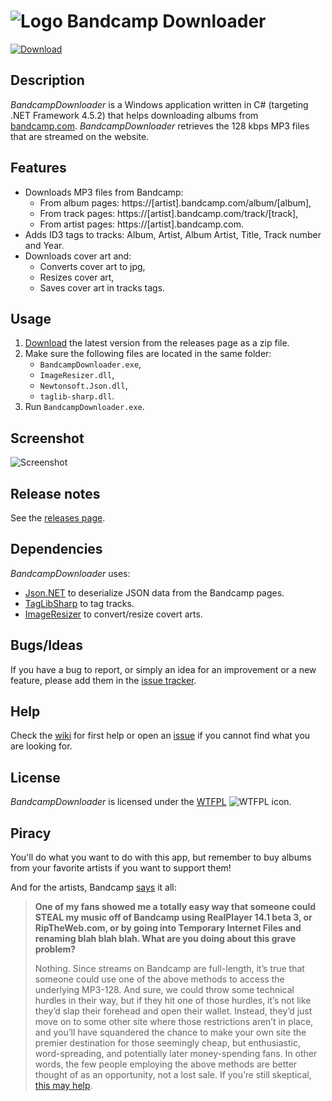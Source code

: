 ![Logo](https://i.imgur.com/S6AZHOg.png) Bandcamp Downloader
===========================================================

[![Download](https://i.imgur.com/UjPs7Sr.png)](https://github.com/Otiel/BandcampDownloader/releases/latest)

Description
-----------

_BandcampDownloader_ is a Windows application written in C# (targeting .NET Framework 4.5.2) that helps downloading albums from [bandcamp.com](https://bandcamp.com). _BandcampDownloader_ retrieves the 128 kbps MP3 files that are streamed on the website.

Features
--------

* Downloads MP3 files from Bandcamp:
  * From album pages: https://[artist].bandcamp.com/album/[album],
  * From track pages: https://[artist].bandcamp.com/track/[track],
  * From artist pages: https://[artist].bandcamp.com.
* Adds ID3 tags to tracks: Album, Artist, Album Artist, Title, Track number and Year.
* Downloads cover art and:
  * Converts cover art to jpg,
  * Resizes cover art,
  * Saves cover art in tracks tags.

Usage
-----

1. [Download](https://github.com/Otiel/BandcampDownloader/releases/latest) the latest version from the releases page as a zip file.
2. Make sure the following files are located in the same folder:
    * `BandcampDownloader.exe`,
    * `ImageResizer.dll`,
    * `Newtonsoft.Json.dll`,
    * `taglib-sharp.dll`.
3. Run `BandcampDownloader.exe`.

Screenshot
----------

![Screenshot](https://i.imgur.com/qdgsTZg.png)

Release notes
-------------

See the [releases page](https://github.com/Otiel/BandcampDownloader/releases).

Dependencies
------------

_BandcampDownloader_ uses:
* [Json.NET](https://www.newtonsoft.com/json) to deserialize JSON data from the Bandcamp pages.
* [TagLibSharp](https://github.com/mono/taglib-sharp) to tag tracks.
* [ImageResizer](https://imageresizing.net/) to convert/resize covert arts.

Bugs/Ideas
----------

If you have a bug to report, or simply an idea for an improvement or a new feature, please add them in the [issue tracker](https://github.com/Otiel/BandcampDownloader/issues).

Help
----

Check the [wiki](https://github.com/Otiel/BandcampDownloader/wiki) for first help or open an [issue](https://github.com/Otiel/BandcampDownloader/issues) if you cannot find what you are looking for.

License
-------

_BandcampDownloader_ is licensed under the [WTFPL](http://www.wtfpl.net/) ![WTFPL icon](https://i.imgur.com/AsWaQQl.png).

Piracy
------

You'll do what you want to do with this app, but remember to buy albums from your favorite artists if you want to support them!

And for the artists, Bandcamp [says](https://get.bandcamp.help/hc/en-us/articles/360007902173-I-heard-you-can-steal-music-on-Bandcamp-What-are-you-doing-about-this-) it all:
> **One of my fans showed me a totally easy way that someone could STEAL my music off of Bandcamp using RealPlayer 14.1 beta 3, or RipTheWeb.com, or by going into Temporary Internet Files and renaming blah blah blah. What are you doing about this grave problem?**
>
> Nothing. Since streams on Bandcamp are full-length, it’s true that someone could use one of the above methods to access the underlying MP3-128. And sure, we could throw some technical hurdles in their way, but if they hit one of those hurdles, it’s not like they’d slap their forehead and open their wallet. Instead, they’d just move on to some other site where those restrictions aren’t in place, and you’ll have squandered the chance to make your own site the premier destination for those seemingly cheap, but enthusiastic, word-spreading, and potentially later money-spending fans. In other words, the few people employing the above methods are better thought of as an opportunity, not a lost sale. If you’re still skeptical, [this may help](https://newmusicstrategies.com/but-if-they-steal-it/).
